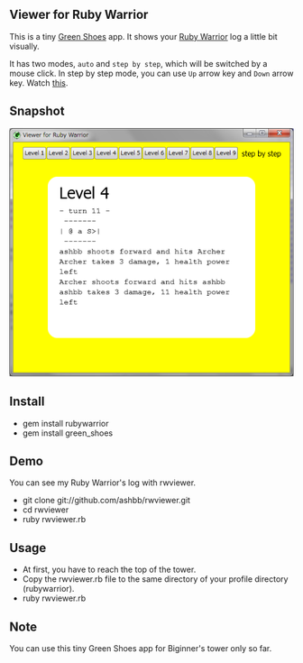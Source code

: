 Viewer for Ruby Warrior
----------------------

This is a tiny [Green Shoes](https://github.com/ashbb/green_shoes) app. 
It shows your [Ruby Warrior](https://github.com/ryanb/ruby-warrior) log a little bit visually. 

It has two modes, `auto` and `step by step`, which will be switched by a mouse click. 
In step by step mode, you can use `Up` arrow key and `Down` arrow key. 
Watch [this](http://www.rin-shun.com/shoes/rwviewer.swf.html).

Snapshot
--------

![rwviewer.png](http://github.com/ashbb/rwviewer/raw/master/rwviewer.png)

Install
-------

- gem install rubywarrior
- gem install green_shoes

Demo
----

You can see my Ruby Warrior's log with rwviewer.

- git clone git://github.com/ashbb/rwviewer.git
- cd rwviewer
- ruby rwviewer.rb

Usage
-----

- At first, you have to reach the top of the tower.
- Copy the rwviewer.rb file to the same directory of your profile directory (rubywarrior).
- ruby rwviewer.rb

Note
----

You can use this tiny Green Shoes app for Biginner's tower only so far.
